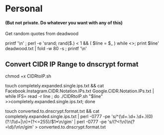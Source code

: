 # Personal
#### (But not private. Do whatever you want with any of this)

Get random quotes from deadwood

printf '\n' ; perl -e 'srand; rand($.) < 1 && ( $line = $_ ) while <>; print $line' deadwood.txt | fold -w 80 -s ; printf '\n'






## Convert CIDR IP Range to dnscrypt format

chmod +x CIDRtoIP.sh

touch completely.expanded.single.ips.txt && cat Facebook.Instagram.CIDR.Notation.IPs.txt Google.CIDR.Notation.IPs.txt | while IFS= read -r line ; do ./CIDRtoIP.sh "$line" >>completely.expanded.single.ips.txt; done

touch converted.to.dnscrypt.format.txt && cat completely.expanded.single.ips.txt | perl -0777 -pe 's/^(\d+\.\d+\.\d+.)(0)(?:\1\d+|\n)+(?<=255)/$1*\n/gim' | perl -0777 -pe 's/(?<!\n)\n(?=\d)/\n\n/gim' > converted.to.dnscrypt.format.txt
